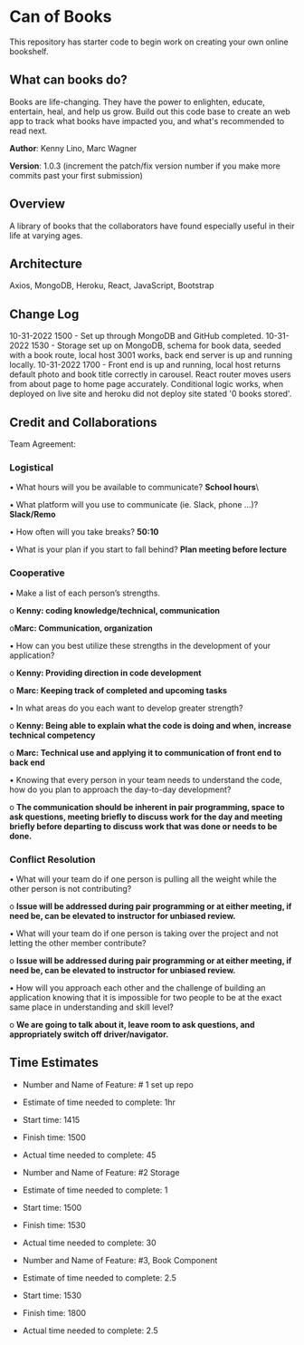 # Can of Books

This repository has starter code to begin work on creating your own online bookshelf.

## What can books do?

Books are life-changing. They have the power to enlighten, educate, entertain, heal, and help us grow. Build out this code base to create an web app to track what books have impacted you, and what's recommended to read next.

**Author**: Kenny Lino, Marc Wagner

**Version**: 1.0.3 (increment the patch/fix version number if you make more commits past your first submission)

## Overview

A library of books that the collaborators have found especially useful in their life at varying ages.
<!-- Provide a high level overview of what this application is and why you are building it, beyond the fact that it's an assignment for this class. (i.e. What's your problem domain?) -->

## Architecture

Axios, MongoDB, Heroku, React, JavaScript, Bootstrap
<!-- Provide a detailed description of the application design. What technologies (languages, libraries, etc) you're using, and any other relevant design information. -->

## Change Log

10-31-2022 1500 -  Set up through MongoDB and GitHub completed.
10-31-2022 1530 -  Storage set up on MongoDB, schema for book data, seeded with a book route, local host 3001 works, back end server is up and running locally.
10-31-2022 1700 -  Front end is up and running, local host returns default photo and book title correctly in carousel.  React router moves users from about page to home page accurately.  Conditional logic works, when deployed on live site and heroku did not deploy site stated '0 books stored'.

## Credit and Collaborations

Team Agreement:

### Logistical

• What hours will you be available to communicate? **School hours**\

• What platform will you use to communicate (ie. Slack, phone …)? **Slack/Remo**

• How often will you take breaks?  **50:10**

• What is your plan if you start to fall behind? **Plan meeting before lecture**

### Cooperative

• Make a list of each person’s strengths.

o **Kenny:  coding knowledge/technical, communication**

o**Marc:  Communication, organization**

• How can you best utilize these strengths in the development of your application?

o **Kenny:  Providing direction in code development**

o **Marc:  Keeping track of completed and upcoming tasks**

• In what areas do you each want to develop greater strength?

o **Kenny:  Being able to explain what the code is doing and when, increase technical competency**

o **Marc:  Technical use and applying it to communication of front end to back end**

• Knowing that every person in your team needs to understand the code, how do you plan to approach the day-to-day development?

o **The communication should be inherent in pair programming, space to ask questions, meeting briefly to discuss work for the day and meeting briefly before departing to discuss work that was done or needs to be done.**

### Conflict Resolution

• What will your team do if one person is pulling all the weight while the other person is not contributing?

o **Issue will be addressed during pair programming or at either meeting, if need be, can be elevated to instructor for unbiased review.**

• What will your team do if one person is taking over the project and not letting the other member contribute?

o **Issue will be addressed during pair programming or at either meeting, if need be, can be elevated to instructor for unbiased review.**

• How will you approach each other and the challenge of building an application knowing that it is impossible for two people to be at the exact same place in understanding and skill level?

o **We are going to talk about it, leave room to ask questions, and appropriately switch off driver/navigator.**

## Time Estimates

- Number and Name of Feature:  # 1 set up repo
- Estimate of time needed to complete:  1hr
- Start time:  1415
- Finish time:  1500
- Actual time needed to complete:  45

- Number and Name of Feature:  #2 Storage
- Estimate of time needed to complete:  1
- Start time:  1500
- Finish time:  1530
- Actual time needed to complete:  30

- Number and Name of Feature:  #3, Book Component 
- Estimate of time needed to complete:  2.5
- Start time:  1530
- Finish time:  1800
- Actual time needed to complete:  2.5
